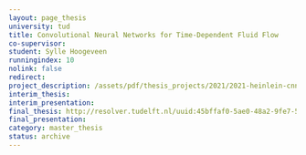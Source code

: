 ```yaml
---
layout: page_thesis
university: tud
title: Convolutional Neural Networks for Time-Dependent Fluid Flow
co-supervisor:
student: Sylle Hoogeveen
runningindex: 10
nolink: false
redirect:
project_description: /assets/pdf/thesis_projects/2021/2021-heinlein-cnn_transient_mor/project_description.pdf
interim_thesis:
interim_presentation:
final_thesis: http://resolver.tudelft.nl/uuid:45bffaf0-5ae0-48a2-9fe7-5ebfe2594cb5
final_presentation:
category: master_thesis
status: archive
---
```

